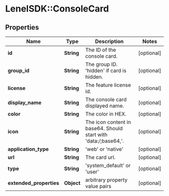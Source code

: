# LenelSDK::ConsoleCard

## Properties
Name | Type | Description | Notes
------------ | ------------- | ------------- | -------------
**id** | **String** | The ID of the console card. | [optional] 
**group_id** | **String** | The group ID. &#39;hidden&#39; if card is hidden. | [optional] 
**license** | **String** | The feature license id. | [optional] 
**display_name** | **String** | The console card displayed name. | [optional] 
**color** | **String** | The color in HEX. | [optional] 
**icon** | **String** | The icon content in base64. Should start with &#39;data:*/*;base64,&#39;. | [optional] 
**application_type** | **String** | &#39;web&#39; or &#39;native&#39; | [optional] 
**url** | **String** | The card url. | [optional] 
**type** | **String** | &#39;system_default&#39; or &#39;user&#39; | [optional] 
**extended_properties** | **Object** | arbitrary property value pairs | [optional] 


